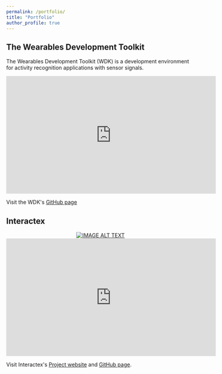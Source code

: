 ```yaml
---
permalink: /portfolio/
title: "Portfolio"
author_profile: true
---
```


## The Wearables Development Toolkit
The Wearables Development Toolkit (WDK) is a development environment for activity recognition applications with sensor signals.

 <iframe width="560" height="315"
src="https://youtu.be/Ow0b0vkciDs" 
frameborder="0" 
allow="accelerometer; autoplay; encrypted-media; gyroscope; picture-in-picture" 
allowfullscreen></iframe>

Visit the WDK's [GitHub page](https://github.com/avenix/WDK)

## Interactex

<div align="center">
  <a href="https://www.youtube.com/watch?v=y5ShpipZxvc"><img src="https://img.youtube.com/vi/y5ShpipZxvc/0.jpg" alt="IMAGE ALT TEXT"></a>
</div>

 <iframe width="560" height="315"
src="https://www.youtube.com/watch?v=y5ShpipZxvc" 
frameborder="0" 
allow="accelerometer; autoplay; encrypted-media; gyroscope; picture-in-picture" 
allowfullscreen></iframe>

Visit Interactex's [Project website](http://interactex.de/) and [GitHub page](https://github.com/avenix/Interactex).
